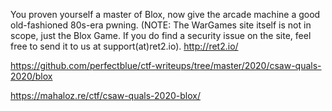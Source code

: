 You proven yourself a master of Blox, now give the arcade machine a good old-fashioned 80s-era pwning. (NOTE: The WarGames site itself is not in scope, just the Blox Game. If you do find a security issue on the site, feel free to send it to us at support(at)ret2.io).  http://ret2.io/



https://github.com/perfectblue/ctf-writeups/tree/master/2020/csaw-quals-2020/blox

https://mahaloz.re/ctf/csaw-quals-2020-blox/



